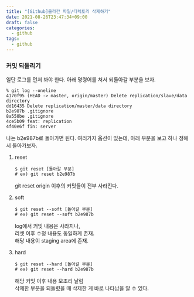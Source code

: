 ```yaml
---
title: "[Github]올라간 파일/디렉토리 삭제하기"
date: 2021-08-26T23:47:34+09:00
draft: false
categories:
  - github
tags:
  - github
---
```



### 커밋 되돌리기

일단 로그를 먼저 봐야 한다.
아래 명령어를 쳐서 되돌아갈 부분을 보자.

```
% git log --oneline
4170f95 (HEAD -> master, origin/master) Delete replication/slave/data directory
dd16435 Delete replication/master/data directory
b2e987b .gitignore
8a550be .gitignore
4ce5b09 feat: replication
4f40e6f fin: server
```

나는 b2e987b로 돌아가면 된다.
여러가지 옵션이 있는데, 아래 부분을 보고 하나 정해서 돌아가보자.

1. reset

   ```
   $ git reset [돌아갈 부분]
   # ex) git reset b2e987b
   ```

   git reset origin 이후의 커밋들이 전부 사라진다.

2. soft

   ```
   $ git reset --soft [돌아갈 부분]
   # ex) git reset --soft b2e987b
   ```

   log에서 커밋 내용은 사라지나,<br>
   리셋 이후 수정 내용도 동일하게 존재.<br>
   해당 내용이 staging area에 존재.

3. hard

   ```
   $ git reset --hard [돌아갈 부분]
   # ex) git reset --hard b2e987b
   ```

   해당 커밋 이후 내용 모조리 날림<br>
   삭제한 부분을 되돌렸을 때 삭제한 게 바로 나타남을 알 수 있다.<br>
